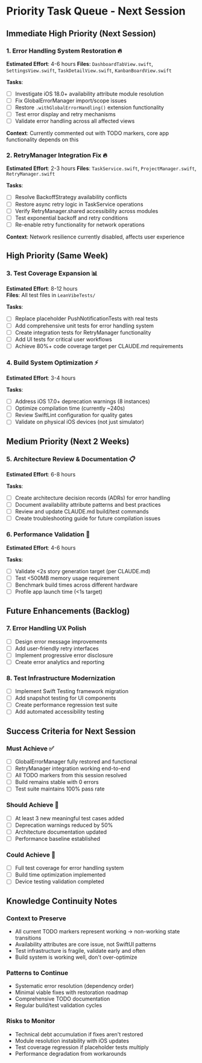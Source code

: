 # Priority Task Queue - Next Session

## Immediate High Priority (Next Session)

### 1. Error Handling System Restoration 🔥
**Estimated Effort**: 4-6 hours
**Files**: `DashboardTabView.swift`, `SettingsView.swift`, `TaskDetailView.swift`, `KanbanBoardView.swift`

**Tasks**:
- [ ] Investigate iOS 18.0+ availability attribute module resolution
- [ ] Fix GlobalErrorManager import/scope issues  
- [ ] Restore `.withGlobalErrorHandling()` extension functionality
- [ ] Test error display and retry mechanisms
- [ ] Validate error handling across all affected views

**Context**: Currently commented out with TODO markers, core app functionality depends on this

### 2. RetryManager Integration Fix 🔥  
**Estimated Effort**: 2-3 hours
**Files**: `TaskService.swift`, `ProjectManager.swift`, `RetryManager.swift`

**Tasks**:
- [ ] Resolve BackoffStrategy availability conflicts
- [ ] Restore async retry logic in TaskService operations
- [ ] Verify RetryManager.shared accessibility across modules
- [ ] Test exponential backoff and retry conditions
- [ ] Re-enable retry functionality for network operations

**Context**: Network resilience currently disabled, affects user experience

## High Priority (Same Week)

### 3. Test Coverage Expansion 📊
**Estimated Effort**: 8-12 hours  
**Files**: All test files in `LeanVibeTests/`

**Tasks**:
- [ ] Replace placeholder PushNotificationTests with real tests
- [ ] Add comprehensive unit tests for error handling system
- [ ] Create integration tests for RetryManager functionality  
- [ ] Add UI tests for critical user workflows
- [ ] Achieve 80%+ code coverage target per CLAUDE.md requirements

### 4. Build System Optimization ⚡
**Estimated Effort**: 3-4 hours

**Tasks**:
- [ ] Address iOS 17.0+ deprecation warnings (8 instances)
- [ ] Optimize compilation time (currently ~240s)
- [ ] Review SwiftLint configuration for quality gates
- [ ] Validate on physical iOS devices (not just simulator)

## Medium Priority (Next 2 Weeks)

### 5. Architecture Review & Documentation 📋
**Estimated Effort**: 6-8 hours

**Tasks**:
- [ ] Create architecture decision records (ADRs) for error handling
- [ ] Document availability attribute patterns and best practices
- [ ] Review and update CLAUDE.md build/test commands
- [ ] Create troubleshooting guide for future compilation issues

### 6. Performance Validation 🚀
**Estimated Effort**: 4-6 hours

**Tasks**:
- [ ] Validate <2s story generation target (per CLAUDE.md)
- [ ] Test <500MB memory usage requirement
- [ ] Benchmark build times across different hardware
- [ ] Profile app launch time (<1s target)

## Future Enhancements (Backlog)

### 7. Error Handling UX Polish
- [ ] Design error message improvements
- [ ] Add user-friendly retry interfaces  
- [ ] Implement progressive error disclosure
- [ ] Create error analytics and reporting

### 8. Test Infrastructure Modernization
- [ ] Implement Swift Testing framework migration
- [ ] Add snapshot testing for UI components
- [ ] Create performance regression test suite
- [ ] Add automated accessibility testing

## Success Criteria for Next Session

### Must Achieve ✅
- [ ] GlobalErrorManager fully restored and functional
- [ ] RetryManager integration working end-to-end
- [ ] All TODO markers from this session resolved
- [ ] Build remains stable with 0 errors
- [ ] Test suite maintains 100% pass rate

### Should Achieve 🎯  
- [ ] At least 3 new meaningful test cases added
- [ ] Deprecation warnings reduced by 50%
- [ ] Architecture documentation updated
- [ ] Performance baseline established

### Could Achieve 🌟
- [ ] Full test coverage for error handling system
- [ ] Build time optimization implemented
- [ ] Device testing validation completed

## Knowledge Continuity Notes

### Context to Preserve
- All current TODO markers represent working -> non-working state transitions
- Availability attributes are core issue, not SwiftUI patterns
- Test infrastructure is fragile, validate early and often
- Build system is working well, don't over-optimize

### Patterns to Continue
- Systematic error resolution (dependency order)
- Minimal viable fixes with restoration roadmap
- Comprehensive TODO documentation
- Regular build/test validation cycles

### Risks to Monitor
- Technical debt accumulation if fixes aren't restored
- Module resolution instability with iOS updates
- Test coverage regression if placeholder tests multiply
- Performance degradation from workarounds